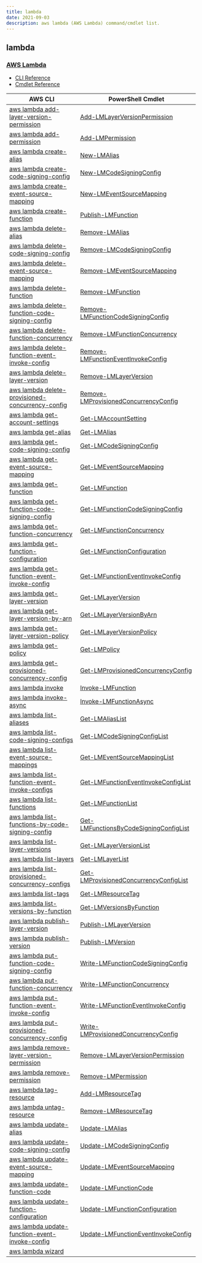 ```yaml
---
title: lambda
date: 2021-09-03
description: aws lambda (AWS Lambda) command/cmdlet list.
---
```


## lambda

### [AWS Lambda](https://aws.amazon.com/lambda/)

* [CLI Reference](https://docs.aws.amazon.com/cli/latest/reference/lambda/index.html)
* [Cmdlet Reference](https://docs.aws.amazon.com/powershell/latest/reference/items/AWS_Lambda_cmdlets.html)

|AWS CLI|PowerShell Cmdlet|
|----|----|
|[aws lambda add-layer-version-permission](https://docs.aws.amazon.com/cli/latest/reference/lambda/add-layer-version-permission.html)|[Add-LMLayerVersionPermission](https://docs.aws.amazon.com/powershell/latest/reference/items/Add-LMLayerVersionPermission.html)|
|[aws lambda add-permission](https://docs.aws.amazon.com/cli/latest/reference/lambda/add-permission.html)|[Add-LMPermission](https://docs.aws.amazon.com/powershell/latest/reference/items/Add-LMPermission.html)|
|[aws lambda create-alias](https://docs.aws.amazon.com/cli/latest/reference/lambda/create-alias.html)|[New-LMAlias](https://docs.aws.amazon.com/powershell/latest/reference/items/New-LMAlias.html)|
|[aws lambda create-code-signing-config](https://docs.aws.amazon.com/cli/latest/reference/lambda/create-code-signing-config.html)|[New-LMCodeSigningConfig](https://docs.aws.amazon.com/powershell/latest/reference/items/New-LMCodeSigningConfig.html)|
|[aws lambda create-event-source-mapping](https://docs.aws.amazon.com/cli/latest/reference/lambda/create-event-source-mapping.html)|[New-LMEventSourceMapping](https://docs.aws.amazon.com/powershell/latest/reference/items/New-LMEventSourceMapping.html)|
|[aws lambda create-function](https://docs.aws.amazon.com/cli/latest/reference/lambda/create-function.html)|[Publish-LMFunction](https://docs.aws.amazon.com/powershell/latest/reference/items/Publish-LMFunction.html)|
|[aws lambda delete-alias](https://docs.aws.amazon.com/cli/latest/reference/lambda/delete-alias.html)|[Remove-LMAlias](https://docs.aws.amazon.com/powershell/latest/reference/items/Remove-LMAlias.html)|
|[aws lambda delete-code-signing-config](https://docs.aws.amazon.com/cli/latest/reference/lambda/delete-code-signing-config.html)|[Remove-LMCodeSigningConfig](https://docs.aws.amazon.com/powershell/latest/reference/items/Remove-LMCodeSigningConfig.html)|
|[aws lambda delete-event-source-mapping](https://docs.aws.amazon.com/cli/latest/reference/lambda/delete-event-source-mapping.html)|[Remove-LMEventSourceMapping](https://docs.aws.amazon.com/powershell/latest/reference/items/Remove-LMEventSourceMapping.html)|
|[aws lambda delete-function](https://docs.aws.amazon.com/cli/latest/reference/lambda/delete-function.html)|[Remove-LMFunction](https://docs.aws.amazon.com/powershell/latest/reference/items/Remove-LMFunction.html)|
|[aws lambda delete-function-code-signing-config](https://docs.aws.amazon.com/cli/latest/reference/lambda/delete-function-code-signing-config.html)|[Remove-LMFunctionCodeSigningConfig](https://docs.aws.amazon.com/powershell/latest/reference/items/Remove-LMFunctionCodeSigningConfig.html)|
|[aws lambda delete-function-concurrency](https://docs.aws.amazon.com/cli/latest/reference/lambda/delete-function-concurrency.html)|[Remove-LMFunctionConcurrency](https://docs.aws.amazon.com/powershell/latest/reference/items/Remove-LMFunctionConcurrency.html)|
|[aws lambda delete-function-event-invoke-config](https://docs.aws.amazon.com/cli/latest/reference/lambda/delete-function-event-invoke-config.html)|[Remove-LMFunctionEventInvokeConfig](https://docs.aws.amazon.com/powershell/latest/reference/items/Remove-LMFunctionEventInvokeConfig.html)|
|[aws lambda delete-layer-version](https://docs.aws.amazon.com/cli/latest/reference/lambda/delete-layer-version.html)|[Remove-LMLayerVersion](https://docs.aws.amazon.com/powershell/latest/reference/items/Remove-LMLayerVersion.html)|
|[aws lambda delete-provisioned-concurrency-config](https://docs.aws.amazon.com/cli/latest/reference/lambda/delete-provisioned-concurrency-config.html)|[Remove-LMProvisionedConcurrencyConfig](https://docs.aws.amazon.com/powershell/latest/reference/items/Remove-LMProvisionedConcurrencyConfig.html)|
|[aws lambda get-account-settings](https://docs.aws.amazon.com/cli/latest/reference/lambda/get-account-settings.html)|[Get-LMAccountSetting](https://docs.aws.amazon.com/powershell/latest/reference/items/Get-LMAccountSetting.html)|
|[aws lambda get-alias](https://docs.aws.amazon.com/cli/latest/reference/lambda/get-alias.html)|[Get-LMAlias](https://docs.aws.amazon.com/powershell/latest/reference/items/Get-LMAlias.html)|
|[aws lambda get-code-signing-config](https://docs.aws.amazon.com/cli/latest/reference/lambda/get-code-signing-config.html)|[Get-LMCodeSigningConfig](https://docs.aws.amazon.com/powershell/latest/reference/items/Get-LMCodeSigningConfig.html)|
|[aws lambda get-event-source-mapping](https://docs.aws.amazon.com/cli/latest/reference/lambda/get-event-source-mapping.html)|[Get-LMEventSourceMapping](https://docs.aws.amazon.com/powershell/latest/reference/items/Get-LMEventSourceMapping.html)|
|[aws lambda get-function](https://docs.aws.amazon.com/cli/latest/reference/lambda/get-function.html)|[Get-LMFunction](https://docs.aws.amazon.com/powershell/latest/reference/items/Get-LMFunction.html)|
|[aws lambda get-function-code-signing-config](https://docs.aws.amazon.com/cli/latest/reference/lambda/get-function-code-signing-config.html)|[Get-LMFunctionCodeSigningConfig](https://docs.aws.amazon.com/powershell/latest/reference/items/Get-LMFunctionCodeSigningConfig.html)|
|[aws lambda get-function-concurrency](https://docs.aws.amazon.com/cli/latest/reference/lambda/get-function-concurrency.html)|[Get-LMFunctionConcurrency](https://docs.aws.amazon.com/powershell/latest/reference/items/Get-LMFunctionConcurrency.html)|
|[aws lambda get-function-configuration](https://docs.aws.amazon.com/cli/latest/reference/lambda/get-function-configuration.html)|[Get-LMFunctionConfiguration](https://docs.aws.amazon.com/powershell/latest/reference/items/Get-LMFunctionConfiguration.html)|
|[aws lambda get-function-event-invoke-config](https://docs.aws.amazon.com/cli/latest/reference/lambda/get-function-event-invoke-config.html)|[Get-LMFunctionEventInvokeConfig](https://docs.aws.amazon.com/powershell/latest/reference/items/Get-LMFunctionEventInvokeConfig.html)|
|[aws lambda get-layer-version](https://docs.aws.amazon.com/cli/latest/reference/lambda/get-layer-version.html)|[Get-LMLayerVersion](https://docs.aws.amazon.com/powershell/latest/reference/items/Get-LMLayerVersion.html)|
|[aws lambda get-layer-version-by-arn](https://docs.aws.amazon.com/cli/latest/reference/lambda/get-layer-version-by-arn.html)|[Get-LMLayerVersionByArn](https://docs.aws.amazon.com/powershell/latest/reference/items/Get-LMLayerVersionByArn.html)|
|[aws lambda get-layer-version-policy](https://docs.aws.amazon.com/cli/latest/reference/lambda/get-layer-version-policy.html)|[Get-LMLayerVersionPolicy](https://docs.aws.amazon.com/powershell/latest/reference/items/Get-LMLayerVersionPolicy.html)|
|[aws lambda get-policy](https://docs.aws.amazon.com/cli/latest/reference/lambda/get-policy.html)|[Get-LMPolicy](https://docs.aws.amazon.com/powershell/latest/reference/items/Get-LMPolicy.html)|
|[aws lambda get-provisioned-concurrency-config](https://docs.aws.amazon.com/cli/latest/reference/lambda/get-provisioned-concurrency-config.html)|[Get-LMProvisionedConcurrencyConfig](https://docs.aws.amazon.com/powershell/latest/reference/items/Get-LMProvisionedConcurrencyConfig.html)|
|[aws lambda invoke](https://docs.aws.amazon.com/cli/latest/reference/lambda/invoke.html)|[Invoke-LMFunction](https://docs.aws.amazon.com/powershell/latest/reference/items/Invoke-LMFunction.html)|
|[aws lambda invoke-async](https://docs.aws.amazon.com/cli/latest/reference/lambda/invoke-async.html)|[Invoke-LMFunctionAsync](https://docs.aws.amazon.com/powershell/latest/reference/items/Invoke-LMFunctionAsync.html)|
|[aws lambda list-aliases](https://docs.aws.amazon.com/cli/latest/reference/lambda/list-aliases.html)|[Get-LMAliasList](https://docs.aws.amazon.com/powershell/latest/reference/items/Get-LMAliasList.html)|
|[aws lambda list-code-signing-configs](https://docs.aws.amazon.com/cli/latest/reference/lambda/list-code-signing-configs.html)|[Get-LMCodeSigningConfigList](https://docs.aws.amazon.com/powershell/latest/reference/items/Get-LMCodeSigningConfigList.html)|
|[aws lambda list-event-source-mappings](https://docs.aws.amazon.com/cli/latest/reference/lambda/list-event-source-mappings.html)|[Get-LMEventSourceMappingList](https://docs.aws.amazon.com/powershell/latest/reference/items/Get-LMEventSourceMappingList.html)|
|[aws lambda list-function-event-invoke-configs](https://docs.aws.amazon.com/cli/latest/reference/lambda/list-function-event-invoke-configs.html)|[Get-LMFunctionEventInvokeConfigList](https://docs.aws.amazon.com/powershell/latest/reference/items/Get-LMFunctionEventInvokeConfigList.html)|
|[aws lambda list-functions](https://docs.aws.amazon.com/cli/latest/reference/lambda/list-functions.html)|[Get-LMFunctionList](https://docs.aws.amazon.com/powershell/latest/reference/items/Get-LMFunctionList.html)|
|[aws lambda list-functions-by-code-signing-config](https://docs.aws.amazon.com/cli/latest/reference/lambda/list-functions-by-code-signing-config.html)|[Get-LMFunctionsByCodeSigningConfigList](https://docs.aws.amazon.com/powershell/latest/reference/items/Get-LMFunctionsByCodeSigningConfigList.html)|
|[aws lambda list-layer-versions](https://docs.aws.amazon.com/cli/latest/reference/lambda/list-layer-versions.html)|[Get-LMLayerVersionList](https://docs.aws.amazon.com/powershell/latest/reference/items/Get-LMLayerVersionList.html)|
|[aws lambda list-layers](https://docs.aws.amazon.com/cli/latest/reference/lambda/list-layers.html)|[Get-LMLayerList](https://docs.aws.amazon.com/powershell/latest/reference/items/Get-LMLayerList.html)|
|[aws lambda list-provisioned-concurrency-configs](https://docs.aws.amazon.com/cli/latest/reference/lambda/list-provisioned-concurrency-configs.html)|[Get-LMProvisionedConcurrencyConfigList](https://docs.aws.amazon.com/powershell/latest/reference/items/Get-LMProvisionedConcurrencyConfigList.html)|
|[aws lambda list-tags](https://docs.aws.amazon.com/cli/latest/reference/lambda/list-tags.html)|[Get-LMResourceTag](https://docs.aws.amazon.com/powershell/latest/reference/items/Get-LMResourceTag.html)|
|[aws lambda list-versions-by-function](https://docs.aws.amazon.com/cli/latest/reference/lambda/list-versions-by-function.html)|[Get-LMVersionsByFunction](https://docs.aws.amazon.com/powershell/latest/reference/items/Get-LMVersionsByFunction.html)|
|[aws lambda publish-layer-version](https://docs.aws.amazon.com/cli/latest/reference/lambda/publish-layer-version.html)|[Publish-LMLayerVersion](https://docs.aws.amazon.com/powershell/latest/reference/items/Publish-LMLayerVersion.html)|
|[aws lambda publish-version](https://docs.aws.amazon.com/cli/latest/reference/lambda/publish-version.html)|[Publish-LMVersion](https://docs.aws.amazon.com/powershell/latest/reference/items/Publish-LMVersion.html)|
|[aws lambda put-function-code-signing-config](https://docs.aws.amazon.com/cli/latest/reference/lambda/put-function-code-signing-config.html)|[Write-LMFunctionCodeSigningConfig](https://docs.aws.amazon.com/powershell/latest/reference/items/Write-LMFunctionCodeSigningConfig.html)|
|[aws lambda put-function-concurrency](https://docs.aws.amazon.com/cli/latest/reference/lambda/put-function-concurrency.html)|[Write-LMFunctionConcurrency](https://docs.aws.amazon.com/powershell/latest/reference/items/Write-LMFunctionConcurrency.html)|
|[aws lambda put-function-event-invoke-config](https://docs.aws.amazon.com/cli/latest/reference/lambda/put-function-event-invoke-config.html)|[Write-LMFunctionEventInvokeConfig](https://docs.aws.amazon.com/powershell/latest/reference/items/Write-LMFunctionEventInvokeConfig.html)|
|[aws lambda put-provisioned-concurrency-config](https://docs.aws.amazon.com/cli/latest/reference/lambda/put-provisioned-concurrency-config.html)|[Write-LMProvisionedConcurrencyConfig](https://docs.aws.amazon.com/powershell/latest/reference/items/Write-LMProvisionedConcurrencyConfig.html)|
|[aws lambda remove-layer-version-permission](https://docs.aws.amazon.com/cli/latest/reference/lambda/remove-layer-version-permission.html)|[Remove-LMLayerVersionPermission](https://docs.aws.amazon.com/powershell/latest/reference/items/Remove-LMLayerVersionPermission.html)|
|[aws lambda remove-permission](https://docs.aws.amazon.com/cli/latest/reference/lambda/remove-permission.html)|[Remove-LMPermission](https://docs.aws.amazon.com/powershell/latest/reference/items/Remove-LMPermission.html)|
|[aws lambda tag-resource](https://docs.aws.amazon.com/cli/latest/reference/lambda/tag-resource.html)|[Add-LMResourceTag](https://docs.aws.amazon.com/powershell/latest/reference/items/Add-LMResourceTag.html)|
|[aws lambda untag-resource](https://docs.aws.amazon.com/cli/latest/reference/lambda/untag-resource.html)|[Remove-LMResourceTag](https://docs.aws.amazon.com/powershell/latest/reference/items/Remove-LMResourceTag.html)|
|[aws lambda update-alias](https://docs.aws.amazon.com/cli/latest/reference/lambda/update-alias.html)|[Update-LMAlias](https://docs.aws.amazon.com/powershell/latest/reference/items/Update-LMAlias.html)|
|[aws lambda update-code-signing-config](https://docs.aws.amazon.com/cli/latest/reference/lambda/update-code-signing-config.html)|[Update-LMCodeSigningConfig](https://docs.aws.amazon.com/powershell/latest/reference/items/Update-LMCodeSigningConfig.html)|
|[aws lambda update-event-source-mapping](https://docs.aws.amazon.com/cli/latest/reference/lambda/update-event-source-mapping.html)|[Update-LMEventSourceMapping](https://docs.aws.amazon.com/powershell/latest/reference/items/Update-LMEventSourceMapping.html)|
|[aws lambda update-function-code](https://docs.aws.amazon.com/cli/latest/reference/lambda/update-function-code.html)|[Update-LMFunctionCode](https://docs.aws.amazon.com/powershell/latest/reference/items/Update-LMFunctionCode.html)|
|[aws lambda update-function-configuration](https://docs.aws.amazon.com/cli/latest/reference/lambda/update-function-configuration.html)|[Update-LMFunctionConfiguration](https://docs.aws.amazon.com/powershell/latest/reference/items/Update-LMFunctionConfiguration.html)|
|[aws lambda update-function-event-invoke-config](https://docs.aws.amazon.com/cli/latest/reference/lambda/update-function-event-invoke-config.html)|[Update-LMFunctionEventInvokeConfig](https://docs.aws.amazon.com/powershell/latest/reference/items/Update-LMFunctionEventInvokeConfig.html)|
|[aws lambda wizard](https://docs.aws.amazon.com/cli/latest/reference/lambda/wizard.html)||

